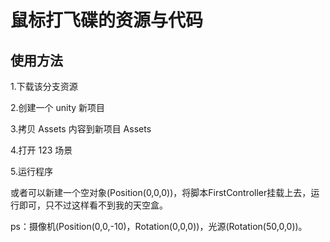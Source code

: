 # 鼠标打飞碟的资源与代码

## 使用方法

1.下载该分支资源

2.创建一个 unity 新项目

3.拷贝 Assets 内容到新项目 Assets

4.打开 123 场景

5.运行程序

或者可以新建一个空对象(Position(0,0,0))，将脚本FirstController挂载上去，运行即可，只不过这样看不到我的天空盒。

ps：摄像机(Position(0,0,-10)，Rotation(0,0,0))，光源(Rotation(50,0,0))。